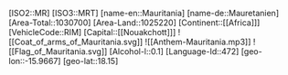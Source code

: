 ﻿---
location: [18.15,-15.9667]
type: Country
tags:
- geo/Country

SpocWebEntityId: 26968
isDeleted: false
confidential: public

---
[ISO2::MR]
[ISO3::MRT]
[name-en::Mauritania]
[name-de::Mauretanien]
[Area-Total::1030700]
[Area-Land::1025220]
[Continent::[[Africa]]]
[VehicleCode::RIM]
[Capital::[[Nouakchott]]]
![[Coat_of_arms_of_Mauritania.svg]]
![[Anthem-Mauritania.mp3]]
![[Flag_of_Mauritania.svg]]
[Alcohol-l::0.1]
[Language-Id::472]
[geo-lon::-15.9667]
[geo-lat::18.15]

